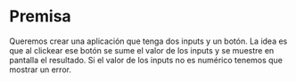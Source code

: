 # Premisa
Queremos crear una aplicación que tenga dos inputs y un botón. La idea es que al clickear ese botón se sume el valor de los inputs y se muestre en pantalla el resultado. Si el valor de los inputs no es numérico tenemos que mostrar un error.
